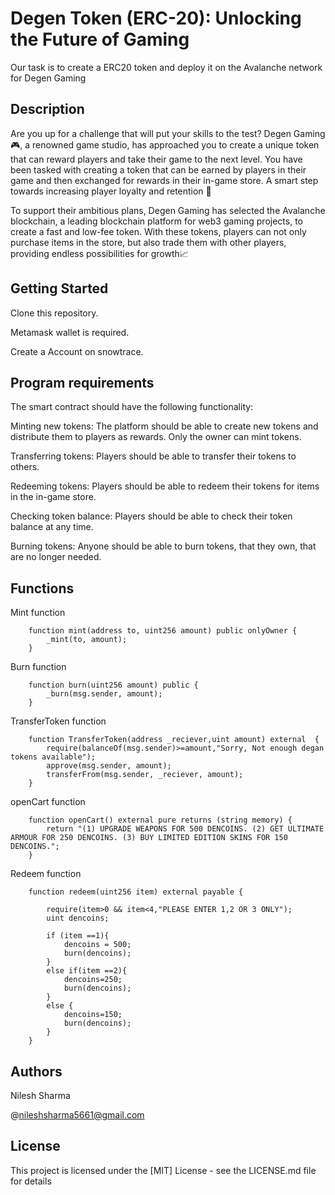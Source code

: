 # Degen Token (ERC-20): Unlocking the Future of Gaming

Our task is to create a ERC20 token and deploy it on the Avalanche network for Degen Gaming

## Description

Are you up for a challenge that will put your skills to the test? Degen Gaming 🎮, a renowned game studio, has approached you to create a unique token that can reward players and take their game to the next level. You have been tasked with creating a token that can be earned by players in their game and then exchanged for rewards in their in-game store. A smart step towards increasing player loyalty and retention 🧠

To support their ambitious plans, Degen Gaming has selected the Avalanche blockchain, a leading blockchain platform for web3 gaming projects, to create a fast and low-fee token. With these tokens, players can not only purchase items in the store, but also trade them with other players, providing endless possibilities for growth📈

## Getting Started

Clone this repository.

Metamask wallet is required.

Create a Account on snowtrace. 

## Program requirements

The smart contract should have the following functionality:

Minting new tokens: The platform should be able to create new tokens and distribute them to players as rewards. Only the owner can mint tokens.

Transferring tokens: Players should be able to transfer their tokens to others.

Redeeming tokens: Players should be able to redeem their tokens for items in the in-game store.

Checking token balance: Players should be able to check their token balance at any time.

Burning tokens: Anyone should be able to burn tokens, that they own, that are no longer needed.


## Functions 

Mint function
```
    function mint(address to, uint256 amount) public onlyOwner {
        _mint(to, amount);
    }
```
Burn function
```
    function burn(uint256 amount) public {
        _burn(msg.sender, amount);
    }

```
TransferToken function
```
    function TransferToken(address _reciever,uint amount) external  {
        require(balanceOf(msg.sender)>=amount,"Sorry, Not enough degan tokens available");
        approve(msg.sender, amount);
        transferFrom(msg.sender, _reciever, amount);
    }

```
openCart function
```
    function openCart() external pure returns (string memory) {
        return "(1) UPGRADE WEAPONS FOR 500 DENCOINS. (2) GET ULTIMATE ARMOUR FOR 250 DENCOINS. (3) BUY LIMITED EDITION SKINS FOR 150 DENCOINS.";
    }

```
Redeem function
```
    function redeem(uint256 item) external payable {

        require(item>0 && item<4,"PLEASE ENTER 1,2 OR 3 ONLY");
        uint dencoins;
        
        if (item ==1){
            dencoins = 500;
            burn(dencoins);
        }
        else if(item ==2){
            dencoins=250;
            burn(dencoins);
        }
        else {
            dencoins=150;
            burn(dencoins);
        }    
    }

```

## Authors


Nilesh Sharma

@nileshsharma5661@gmail.com


## License

This project is licensed under the [MIT] License - see the LICENSE.md file for details
